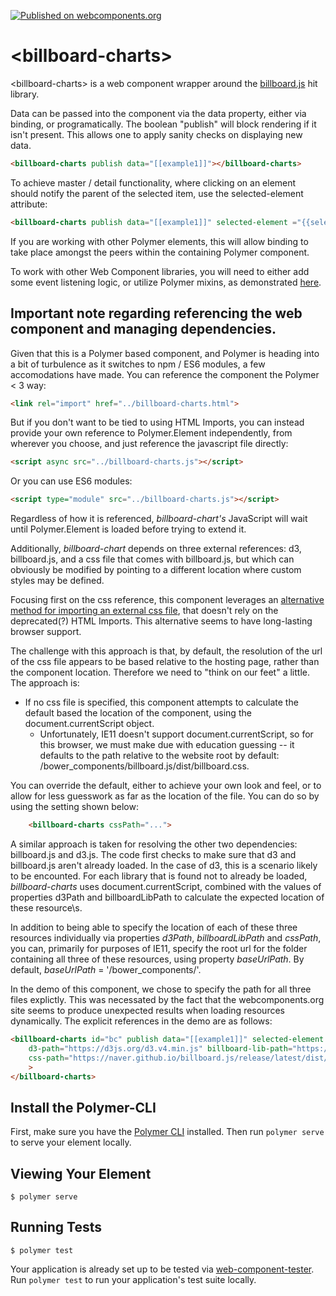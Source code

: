[![Published on webcomponents.org](https://img.shields.io/badge/webcomponents.org-published-blue.svg)](https://www.webcomponents.org/element/bahrus/billboard-charts)

# \<billboard-charts\>

\<billboard-charts\> is a web component wrapper around the [billboard.js](https://naver.github.io/billboard.js/) hit library.

Data can be passed into the component via the data property, either via binding, or programatically.  The boolean "publish" will block rendering if it isn't present.  This allows one to apply sanity checks on displaying new data.

```html
<billboard-charts publish data="[[example1]]"></billboard-charts>
```

To achieve master / detail functionality, where clicking on an element should notify the parent of the selected item, use the selected-element attribute:

```html
<billboard-charts publish data="[[example1]]" selected-element ="{{selectedDataPoint}}"></billboard-charts>
```

If you are working with other Polymer elements, this will allow binding to take place amongst the peers within the containing Polymer component.

To work with other Web Component libraries, you will need to either add some event listening logic, or utilize Polymer mixins, as demonstrated [here](https://www.webcomponents.org/element/bahrus/xtal-fetch).


## Important note regarding referencing the web component and managing dependencies.

Given that this is a Polymer based component, and Polymer is heading into a bit of turbulence as it switches to npm / ES6 modules, a few accomodations have made.  You can reference the component the Polymer < 3 way:

```html
<link rel="import" href="../billboard-charts.html">
```

But if you don't want to be tied to using HTML Imports, you can instead provide your own reference to Polymer.Element independently, from wherever you choose, and just reference the javascript file directly:


```html
<script async src="../billboard-charts.js"></script>
```

Or you can use ES6 modules:

```html
<script type="module" src="../billboard-charts.js"></script>
```

Regardless of how it is referenced, _billboard-chart's_ JavaScript will wait until Polymer.Element is loaded before trying to extend it.

Additionally, _billboard-chart_ depends on three external references:  d3, billboard.js, and a css file that comes with billboard.js, but which can obviously be modified by pointing to a different location where custom styles may be defined.


Focusing first on the css reference, this component leverages an [alternative method for importing an external css file](https://www.smashingmagazine.com/2016/12/styling-web-components-using-a-shared-style-sheet/#link-relstylesheet-in-the-shadow-dom), that doesn't rely on the deprecated(?) HTML Imports.  This alternative seems to  have long-lasting browser support.

The challenge with this approach is that, by default, the resolution of the url of the css file appears to be based relative to the hosting page, rather than the component location. Therefore we need to "think on our feet" a little.  The approach is:

-  If no css file is specified, this component attempts to calculate the default based the location of the component, using the document.currentScript object.  
    - Unfortunately, IE11 doesn't support document.currentScript, so for this browser, we must make due with education guessing -- it defaults to the path relative to the website root by default: /bower_components/billboard.js/dist/billboard.css. 

You can override the default, either to achieve your own look and feel, or to allow for less guesswork as far as the location of the file.  You can do so by using the setting shown below:

```html
    <billboard-charts cssPath="...">
``` 

A similar approach is taken for resolving the other two dependencies:  billboard.js and d3.js.  The code first checks to make sure that d3 and billboard.js aren't already loaded.  In the case of d3, this is a scenario likely to be encounted.  For each library that is found not to already be loaded,  _billboard-charts_ uses document.currentScript, combined with the values of properties d3Path and billboardLibPath to calculate the expected location of these resource\s.

In addition to being able to specify the location of each of these three resources individually via properties _d3Path_, _billboardLibPath_ and _cssPath_, you can, primarily for purposes of IE11, specify the root url for the folder containing all three of these resources, using property _baseUrlPath_.  By default, _baseUrlPath_ = '/bower_components/'. 

In the demo of this component, we chose to specify the path for all three files explictly.  This was necessated by the fact that the webcomponents.org site seems to produce unexpected results when loading resources dynamically.  The explicit references in the demo are as follows:

```html
<billboard-charts id="bc" publish data="[[example1]]" selected-element ="{{selectedDataPoint}}"
    d3-path="https://d3js.org/d3.v4.min.js" billboard-lib-path="https://naver.github.io/billboard.js/release/latest/dist/billboard.min.js"
    css-path="https://naver.github.io/billboard.js/release/latest/dist/billboard.min.css"
    >
</billboard-charts>
```

## Install the Polymer-CLI

First, make sure you have the [Polymer CLI](https://www.npmjs.com/package/polymer-cli) installed. Then run `polymer serve` to serve your element locally.

## Viewing Your Element

```
$ polymer serve
```

## Running Tests

```
$ polymer test
```

Your application is already set up to be tested via [web-component-tester](https://github.com/Polymer/web-component-tester). Run `polymer test` to run your application's test suite locally.

